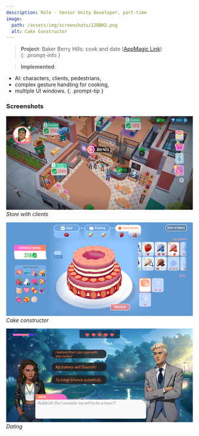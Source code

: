 ```yaml
---
description: Role - Senior Unity Developer, part-time  
image:
  path: /assets/img/screenshots/12BBH2.png
  alt: Cake Constructor
---
```


> **Project**: Baker Berry Hills: cook and date ([AppMagic Link](https://appmagic.rocks/google-play/baker-berry-hills-cook-and-date/com.deuscraft.cakeconstructor))  
{: .prompt-info } 

> **Implemented**:
- AI: characters, clients, pedestrians,
- complex gesture handling for cooking,
- multiple UI windows.
{: .prompt-tip } 

### Screenshots

![](/assets/img/screenshots/11BBH1.png)
_Store with clients_

![](/assets/img/screenshots/12BBH2.png)
_Cake constructor_

![](/assets/img/screenshots/13BBH3.png)
_Dating_